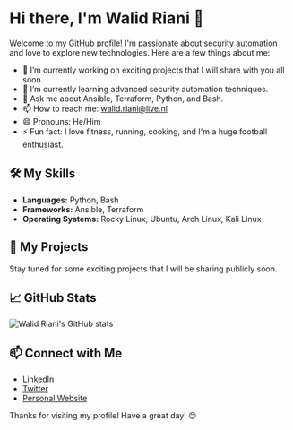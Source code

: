 # Hi there, I'm Walid Riani 👋

Welcome to my GitHub profile! I'm passionate about security automation and love to explore new technologies. Here are a few things about me:

- 🔭 I’m currently working on exciting projects that I will share with you all soon.
- 🌱 I’m currently learning advanced security automation techniques.
- 💬 Ask me about Ansible, Terraform, Python, and Bash.
- 📫 How to reach me: [walid.riani@live.nl](mailto:walid.riani@example.com)
- 😄 Pronouns: He/Him
- ⚡ Fun fact: I love fitness, running, cooking, and I'm a huge football enthusiast.

## 🛠️ My Skills

- **Languages:** Python, Bash
- **Frameworks:** Ansible, Terraform
- **Operating Systems:** Rocky Linux, Ubuntu, Arch Linux, Kali Linux

## 🚀 My Projects

Stay tuned for some exciting projects that I will be sharing publicly soon.

## 📈 GitHub Stats

![Walid Riani's GitHub stats](https://github-readme-stats.vercel.app/api?username=walid-riani&show_icons=true&theme=radical)

## 📫 Connect with Me

- [LinkedIn](https://www.linkedin.com/in/yourusername)
- [Twitter](https://twitter.com/yourusername)
- [Personal Website](https://yourwebsite.com)

Thanks for visiting my profile! Have a great day! 😊
